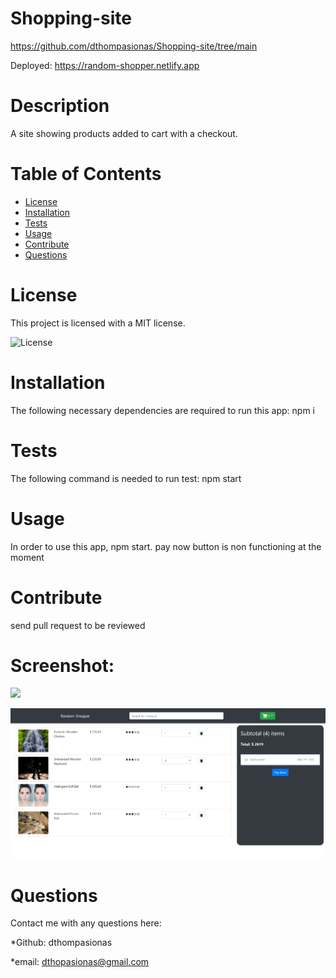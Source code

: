 # Shopping-site 

https://github.com/dthompasionas/Shopping-site/tree/main

Deployed: https://random-shopper.netlify.app


# Description
A site showing products added to cart with a checkout.

# Table of Contents
* [License](#license) 
* [Installation](#installation)
* [Tests](#tests)
* [Usage](#usage)
* [Contribute](#contribute)
* [Questions](#questions)

# License 
This project is licensed with a MIT license.

![License](https://img.shields.io/badge/License-MIT-blue.svg)

# Installation
The following necessary dependencies are required to run this app: npm i  

# Tests
The following command is needed to run test: npm start

# Usage
In order to use this app, npm start. pay now button is non functioning at the moment

# Contribute
send pull request to be reviewed 

# Screenshot:

![](./src/assets/shopping-home.png)

![](./src/assets/shopping-cart.png)

# Questions
Contact me with any questions here:

*Github: dthompasionas

*email: dthopasionas@gmail.com 
